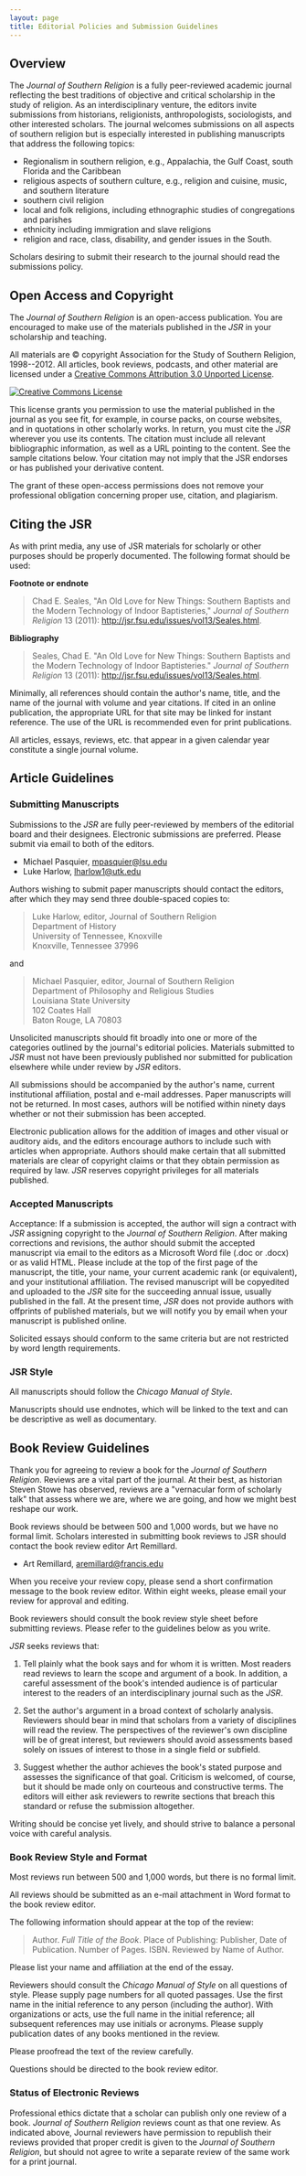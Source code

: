 ```yaml
---
layout: page
title: Editorial Policies and Submission Guidelines
---
```


## Overview

The *Journal of Southern Religion* is a fully peer-reviewed academic
journal reflecting the best traditions of objective and critical
scholarship in the study of religion. As an interdisciplinary venture,
the editors invite submissions from historians, religionists,
anthropologists, sociologists, and other interested scholars. The
journal welcomes submissions on all aspects of southern religion but is
especially interested in publishing manuscripts that address the
following topics:

-   Regionalism in southern religion, e.g., Appalachia, the Gulf Coast,
    south Florida and the Caribbean
-   religious aspects of southern culture, e.g., religion and cuisine,
    music, and southern literature
-   southern civil religion
-   local and folk religions, including ethnographic studies of
    congregations and parishes
-   ethnicity including immigration and slave religions
-   religion and race, class, disability, and gender issues in the
    South.

Scholars desiring to submit their research to the journal should read the
submissions policy.

## Open Access and Copyright

The *Journal of Southern Religion* is an open-access publication. You
are encouraged to make use of the materials published in the *JSR* in your
scholarship and teaching. 

All materials are &copy; copyright Association for the Study of Southern
Religion, 1998--2012. All articles, book reviews, podcasts, and other
material are licensed under a <a rel="license"
href="http://creativecommons.org/licenses/by/3.0/deed.en_US">Creative
Commons Attribution 3.0 Unported License</a>.

<p><a rel="license"
href="http://creativecommons.org/licenses/by/3.0/deed.en_US"><img
alt="Creative Commons License" style="border-width:0"
src="http://i.creativecommons.org/l/by/3.0/88x31.png" /></a></p>

This license grants you permission to use the material published in the
journal as you see fit, for example, in course packs, on course
websites, and in quotations in other scholarly works. In return, you
must cite the *JSR* wherever you use its contents. The citation must
include all relevant bibliographic information, as well as a URL
pointing to the content. See the sample citations below. Your citation
may not imply that the JSR endorses or has published your derivative
content. 

The grant of these open-access permissions does not remove your
professional obligation concerning proper use, citation, and plagiarism.

## Citing the JSR

As with print media, any use of JSR materials for scholarly or other
purposes should be properly documented. The following format should be
used:

**Footnote or endnote**

> Chad E. Seales, "An Old Love for New Things: Southern Baptists and the
> Modern Technology of Indoor Baptisteries," *Journal of Southern
> Religion* 13 (2011): http://jsr.fsu.edu/issues/vol13/Seales.html.

**Bibliography**

> Seales, Chad E. "An Old Love for New Things: Southern Baptists and the
> Modern Technology of Indoor Baptisteries." *Journal of Southern
> Religion* 13 (2011): http://jsr.fsu.edu/issues/vol13/Seales.html.

Minimally, all references should contain the author's name, title, and
the name of the journal with volume and year citations. If cited in an
online publication, the appropriate URL for that site may be linked for
instant reference. The use of the URL is recommended even for print
publications.

All articles, essays, reviews, etc. that appear in a given calendar year
constitute a single journal volume.

## Article Guidelines

### Submitting Manuscripts

Submissions to the *JSR* are fully peer-reviewed by members of the
editorial board and their designees. Electronic submissions are
preferred. Please submit via email to both of the editors.

-	Michael Pasquier, [mpasquier@lsu.edu](mailto:mpasquier@lsu.edu)
-	Luke Harlow, [lharlow1@utk.edu](mailto:lharlow1@utk.edu)

Authors wishing to submit paper manuscripts should contact the editors,
after which they may send three double-spaced copies to:

> Luke Harlow, editor, Journal of Southern Religion  
> Department of History  
> University of Tennessee, Knoxville  
> Knoxville, Tennessee 37996

and

> Michael Pasquier, editor, Journal of Southern Religion  
> Department of Philosophy and Religious Studies  
> Louisiana State University  
> 102 Coates Hall  
> Baton Rouge, LA 70803

Unsolicited manuscripts should fit broadly into one or more of the
categories outlined by the journal's editorial policies. Materials
submitted to *JSR* must not have been previously published nor submitted
for publication elsewhere while under review by *JSR* editors. 

All submissions should be accompanied by the author's name, current
institutional affiliation, postal and e-mail addresses. Paper
manuscripts will not be returned. In most cases, authors will be
notified within ninety days whether or not their submission has been
accepted. 

Electronic publication allows for the addition of images and other
visual or auditory aids, and the editors encourage authors to include
such with articles when appropriate. Authors should make certain that
all submitted materials are clear of copyright claims or that they
obtain permission as required by law. *JSR* reserves copyright
privileges for all materials published.

### Accepted Manuscripts

Acceptance: If a submission is accepted, the author will sign a contract
with *JSR* assigning copyright to the *Journal of Southern Religion*.
After making corrections and revisions, the author should submit the
accepted manuscript via email to the editors as a Microsoft Word file
(.doc or .docx) or as valid HTML. Please include at the top of the first
page of the manuscript, the title, your name, your current academic rank
(or equivalent), and your institutional affiliation. The revised
manuscript will be copyedited and uploaded to the *JSR* site for the
succeeding annual issue, usually published in the fall. At the present
time, *JSR* does not provide authors with offprints of published
materials, but we will notify you by email when your manuscript is
published online.

Solicited essays should conform to the same criteria but are not
restricted by word length requirements.


### JSR Style

All manuscripts should follow the *Chicago Manual of Style*.

Manuscripts should use endnotes, which will be linked to the text and
can be descriptive as well as documentary.

## Book Review Guidelines

Thank you for agreeing to review a book for the *Journal of Southern
Religion*. Reviews are a vital part of the journal. At their best, as
historian Steven Stowe has observed, reviews are a "vernacular form of
scholarly talk" that assess where we are, where we are going, and how we
might best reshape our work.

Book reviews should be between 500 and 1,000 words, but we have no
formal limit. Scholars interested in submitting book reviews to JSR
should contact the book review editor Art Remillard.

-	Art Remillard, [aremillard@francis.edu](mailto:aremillard@francis.edu)

When you receive your review copy, please send a short confirmation
message to the book review editor. Within eight weeks, please email your
review for approval and editing. 

Book reviewers should consult the book review style sheet before
submitting reviews. Please refer to the guidelines below as you write.

*JSR* seeks reviews that:

1.  Tell plainly what the book says and for whom it is written. Most
	readers read reviews to learn the scope and argument of a book. In
	addition, a careful assessment of the book's intended audience is of
	particular interest to the readers of an interdisciplinary journal
	such as the *JSR*.

2.  Set the author's argument in a broad context of scholarly analysis.
	Reviewers should bear in mind that scholars from a variety of
	disciplines will read the review. The perspectives of the reviewer's
	own discipline will be of great interest, but reviewers should avoid
	assessments based solely on issues of interest to those in a single
	field or subfield.

3.  Suggest whether the author achieves the book's stated purpose and
    assesses the significance of that goal. Criticism is welcomed, of
    course, but it should be made only on courteous and constructive
    terms. The editors will either ask reviewers to rewrite sections
    that breach this standard or refuse the submission altogether.

Writing should be concise yet lively, and should strive to balance a
personal voice with careful analysis.

### Book Review Style and Format

Most reviews run between 500 and 1,000 words, but there is no formal
limit.

All reviews should be submitted as an e-mail attachment in Word format
to the book review editor.

The following information should appear at the top of the review:

> Author. *Full Title of the Book*. Place of Publishing: Publisher, Date
> of Publication. Number of Pages. ISBN. Reviewed by Name of Author.

Please list your name and affiliation at the end of the essay.

Reviewers should consult the *Chicago Manual of Style* on all questions
of style. Please supply page numbers for all quoted passages. Use the
first name in the initial reference to any person (including the
author). With organizations or acts, use the full name in the initial
reference; all subsequent references may use initials or acronyms.
Please supply publication dates of any books mentioned in the review.

Please proofread the text of the review carefully.

Questions should be directed to the book review editor. 

### Status of Electronic Reviews

Professional ethics dictate that a scholar can publish only one review
of a book. *Journal of Southern Religion* reviews count as that one
review. As indicated above, Journal reviewers have permission to
republish their reviews provided that proper credit is given to the
*Journal of Southern Religion*, but should not agree to write a separate
review of the same work for a print journal.
